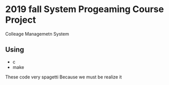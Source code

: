 # 2019 fall System Progeaming Course Project
Colleage Managemetn System

## Using
- c
- make

These code very spagetti 
Because we must be realize it 

